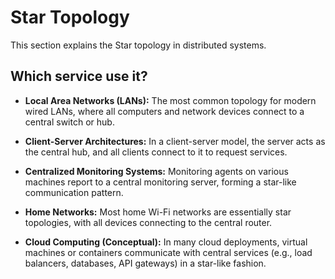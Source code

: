# Star Topology

This section explains the Star topology in distributed systems.

## Which service use it?



-   **Local Area Networks (LANs):** The most common topology for modern wired LANs, where all computers and network devices connect to a central switch or hub.

-   **Client-Server Architectures:** In a client-server model, the server acts as the central hub, and all clients connect to it to request services.

-   **Centralized Monitoring Systems:** Monitoring agents on various machines report to a central monitoring server, forming a star-like communication pattern.

-   **Home Networks:** Most home Wi-Fi networks are essentially star topologies, with all devices connecting to the central router.

-   **Cloud Computing (Conceptual):** In many cloud deployments, virtual machines or containers communicate with central services (e.g., load balancers, databases, API gateways) in a star-like fashion.
